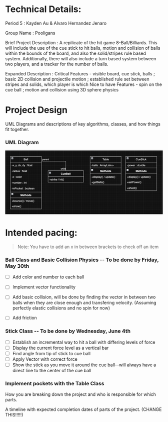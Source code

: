 
# Technical Details:

Period 5 : Kayden Au & Alvaro Hernandez Jenaro

Group Name : Pooligans

Brief Project Description :
    A repilicate of the hit game 8-Ball/Billiards. This will include the use of the cue stick to hit balls, motion and collision of balls within the bounds of the board, and also the solid/stripes rule based system. Additionally, there will also include a turn based system between two players, and a tracker for the number of balls. 

Expanded Description :
    Critical Features - visible board, cue stick, balls ; basic 2D collision and projectile motion ; established rule set between stripes and solids, which player is which 
    Nice to have Features - spin on the cue ball ; motion and collision using 3D sphere physics
     
# Project Design

UML Diagrams and descriptions of key algorithms, classes, and how things fit together.

### UML Diagram ###
![UML Diagram](uml_diagram.png)

# Intended pacing:

> Note: You have to add an x in between brackets to check off an item

### Ball Class and Basic Collision Physics -- To be done by Friday, May 30th
- [ ] Add color and number to each ball
- [ ] Implement vector functionality
- [ ] Add basic collision, will be done by finding the vector in between two balls when they are close enough and transfering velocity. (Assuming perfectly elastic collisions and no spin for now)
- [ ] Add friction


### Stick Class -- To be done by Wednesday, June 4th 
- [ ] Establish an incremental way to hit a ball with differing levels of force
- [ ] Display the current force level as a vertical bar
- [ ] Find angle from tip of stick to cue ball
- [ ] Apply Vector with correct force
- [ ] Show the stick as you move it around the cue ball--will always have a direct line to the center of the cue ball

### Implement pockets with the Table Class


How you are breaking down the project and who is responsible for which parts.

A timeline with expected completion dates of parts of the project. (CHANGE THIS!!!!!)

